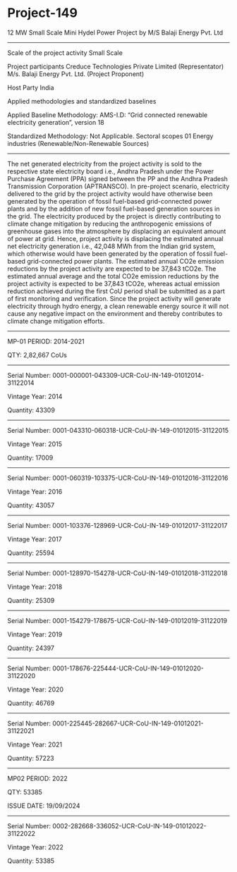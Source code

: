 # Project-149
12 MW Small Scale Mini Hydel Power Project by M/S Balaji Energy Pvt. Ltd
_____________
Scale of the project activity Small Scale 

Project participants Creduce Technologies Private Limited (Representator) 
M/s. Balaji Energy Pvt. Ltd. (Project Proponent) 

Host Party India 

Applied methodologies and standardized 
baselines 

Applied Baseline Methodology: 
AMS-I.D: “Grid connected renewable electricity 
generation”, version 18 
 
Standardized Methodology: Not Applicable. 
Sectoral scopes 01 Energy industries 
(Renewable/Non-Renewable Sources) 
____________
The net generated electricity from the project activity is sold to the respective state electricity board 
i.e., Andhra Pradesh under the Power Purchase Agreement (PPA) signed between the PP and the 
Andhra Pradesh Transmission Corporation (APTRANSCO). In pre-project scenario, electricity 
delivered to the grid by the project activity would have otherwise been generated by the operation of 
fossil fuel-based grid-connected power plants and by the addition of new fossil fuel-based generation 
sources in the grid. The electricity produced by the project is directly contributing to climate change 
mitigation by reducing the anthropogenic emissions of greenhouse gases into the atmosphere by 
displacing an equivalent amount of power at grid. 
Hence, project activity is displacing the estimated annual net electricity generation i.e., 42,048 MWh 
from the Indian grid system, which otherwise would have been generated by the operation of fossil 
fuel-based grid-connected power plants. The estimated annual CO2e emission reductions by the 
project activity are expected to be 37,843 tCO2e. 
The estimated annual average and the total CO2e emission reductions by the project activity is 
expected to be 37,843 tCO2e, whereas actual emission reduction achieved during the first CoU period 
shall be submitted as a part of first monitoring and verification. 
Since the project activity will generate electricity through hydro energy, a clean renewable energy 
source it will not cause any negative impact on the environment and thereby contributes to climate 
change mitigation efforts. 
_______________
MP-01 PERIOD: 2014-2021

QTY:  2,82,667 CoUs
_________________

Serial Number: 0001-000001-043309-UCR-CoU-IN-149-01012014-31122014

Vintage Year: 2014

Quantity: 43309
________
Serial Number: 0001-043310-060318-UCR-CoU-IN-149-01012015-31122015

Vintage Year: 2015

Quantity: 17009
________________
Serial Number: 0001-060319-103375-UCR-CoU-IN-149-01012016-31122016

Vintage Year: 2016

Quantity: 43057
_____________
Serial Number: 0001-103376-128969-UCR-CoU-IN-149-01012017-31122017

Vintage Year: 2017

Quantity: 25594
____________
Serial Number: 0001-128970-154278-UCR-CoU-IN-149-01012018-31122018

Vintage Year: 2018

Quantity: 25309
____________
Serial Number: 0001-154279-178675-UCR-CoU-IN-149-01012019-31122019

Vintage Year: 2019

Quantity: 24397
____________
Serial Number: 0001-178676-225444-UCR-CoU-IN-149-01012020-31122020

Vintage Year: 2020

Quantity: 46769
____________
Serial Number: 0001-225445-282667-UCR-CoU-IN-149-01012021-31122021

Vintage Year: 2021

Quantity: 57223
_____________
MP02 PERIOD: 2022

QTY: 53385

ISSUE DATE: 19/09/2024
___________________
Serial Number: 0002-282668-336052-UCR-CoU-IN-149-01012022-31122022

Vintage Year: 2022

Quantity: 53385
